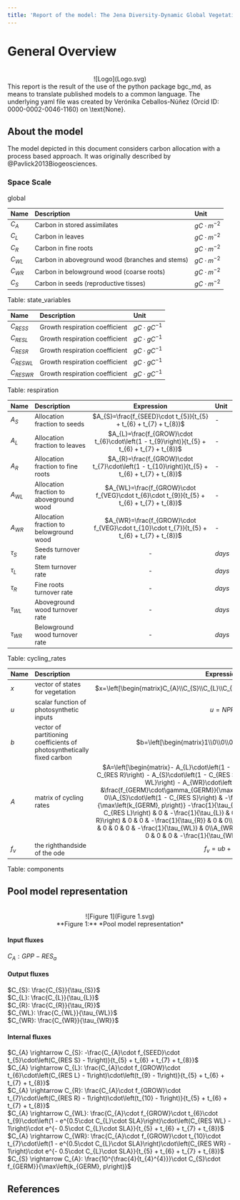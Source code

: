 ```yaml
---
title: 'Report of the model: The Jena Diversity-Dynamic Global Vegetation Model (JeDi-DGVM), version: 1'
---
```

  
  
# General Overview  
  

<br>
<center>
![Logo](Logo.svg)
</center>
This report is the result of the use of the python package bgc_md, as means to translate published models to a common language.  The underlying yaml file was created by Verónika Ceballos-Núñez (Orcid ID: 0000-0002-0046-1160) on \text{None}.  
  
  
  
## About the model  
  
The model depicted in this document considers carbon allocation with a process based approach. It was originally described by @Pavlick2013Biogeosciences.  
  
  
  
### Space Scale  
  
global
  
  
Name|Description|Unit  
:-----|:-----|:-----  
$C_{A}$|Carbon in stored assimilates|$gC\cdot m^{-2}$  
$C_{L}$|Carbon in leaves|$gC\cdot m^{-2}$  
$C_{R}$|Carbon in fine roots|$gC\cdot m^{-2}$  
$C_{WL}$|Carbon in aboveground wood (branches and stems)|$gC\cdot m^{-2}$  
$C_{WR}$|Carbon in belowground wood (coarse roots)|$gC\cdot m^{-2}$  
$C_{S}$|Carbon in seeds (reproductive tisses)|$gC\cdot m^{-2}$  
  Table: state_variables  
  
  
Name|Description|Unit  
:-----|:-----|:-----  
$C_{RES S}$|Growth respiration coefficient|$gC\cdot gC^{-1}$  
$C_{RES L}$|Growth respiration coefficient|$gC\cdot gC^{-1}$  
$C_{RES R}$|Growth respiration coefficient|$gC\cdot gC^{-1}$  
$C_{RES WL}$|Growth respiration coefficient|$gC\cdot gC^{-1}$  
$C_{RES WR}$|Growth respiration coefficient|$gC\cdot gC^{-1}$  
  Table: respiration  
  
  
Name|Description|Expression|Unit  
:-----|:-----|:-----:|:-----  
$A_{S}$|Allocation fraction to seeds|$A_{S}=\frac{f_{SEED}\cdot t_{5}}{t_{5} + t_{6} + t_{7} + t_{8}}$|-  
$A_{L}$|Allocation fraction to leaves|$A_{L}=\frac{f_{GROW}\cdot t_{6}\cdot\left(1 - t_{9}\right)}{t_{5} + t_{6} + t_{7} + t_{8}}$|-  
$A_{R}$|Allocation fraction to fine roots|$A_{R}=\frac{f_{GROW}\cdot t_{7}\cdot\left(1 - t_{10}\right)}{t_{5} + t_{6} + t_{7} + t_{8}}$|-  
$A_{WL}$|Allocation fraction to aboveground wood|$A_{WL}=\frac{f_{GROW}\cdot f_{VEG}\cdot t_{6}\cdot t_{9}}{t_{5} + t_{6} + t_{7} + t_{8}}$|-  
$A_{WR}$|Allocation fraction to belowground wood|$A_{WR}=\frac{f_{GROW}\cdot f_{VEG}\cdot t_{10}\cdot t_{7}}{t_{5} + t_{6} + t_{7} + t_{8}}$|-  
$\tau_{S}$|Seeds turnover rate|-|$days$  
$\tau_{L}$|Stem turnover rate|-|$days$  
$\tau_{R}$|Fine roots turnover rate|-|$days$  
$\tau_{WL}$|Aboveground wood turnover rate|-|$days$  
$\tau_{WR}$|Belowground wood turnover rate|-|$days$  
  Table: cycling_rates  
  
  
Name|Description|Expression  
:-----|:-----|:-----:  
$x$|vector of states for vegetation|$x=\left[\begin{matrix}C_{A}\\C_{S}\\C_{L}\\C_{R}\\C_{WL}\\C_{WR}\end{matrix}\right]$  
$u$|scalar function of photosynthetic inputs|$u=NPP$  
$b$|vector of partitioning coefficients of photosynthetically fixed carbon|$b=\left[\begin{matrix}1\\0\\0\\0\\0\\0\end{matrix}\right]$  
$A$|matrix of cycling rates|$A=\left[\begin{matrix}- A_{L}\cdot\left(1 - C_{RES L}\right) - A_{R}\cdot\left(1 - C_{RES R}\right) - A_{S}\cdot\left(1 - C_{RES S}\right) - A_{WL}\cdot\left(1 - C_{RES WL}\right) - A_{WR}\cdot\left(1 - C_{RES WR}\right) &\frac{f_{GERM}\cdot\gamma_{GERM}}{\max\left(k_{GERM}, p\right)} & 0 & 0 & 0 & 0\\A_{S}\cdot\left(1 - C_{RES S}\right) & -\frac{f_{GERM}\cdot\gamma_{GERM}}{\max\left(k_{GERM}, p\right)} -\frac{1}{\tau_{S}} & 0 & 0 & 0 & 0\\A_{L}\cdot\left(1 - C_{RES L}\right) & 0 & -\frac{1}{\tau_{L}} & 0 & 0 & 0\\A_{R}\cdot\left(1 - C_{RES R}\right) & 0 & 0 & -\frac{1}{\tau_{R}} & 0 & 0\\A_{WL}\cdot\left(1 - C_{RES WL}\right) & 0 & 0 & 0 & -\frac{1}{\tau_{WL}} & 0\\A_{WR}\cdot\left(1 - C_{RES WR}\right) & 0 & 0 & 0 & 0 & -\frac{1}{\tau_{WR}}\end{matrix}\right]$  
$f_{v}$|the righthandside of the ode|$f_{v}=u b + A x$  
  Table: components  
  
  
## Pool model representation  
  

<br>
<center>
![Figure 1](Figure 1.svg)<br>**Figure 1:** *Pool model representation*<br>
</center>
  
  
#### Input fluxes  
  
$C_{A}: GPP - RES_{a}$  

  
  
#### Output fluxes  
  
$C_{S}: \frac{C_{S}}{\tau_{S}}$  
$C_{L}: \frac{C_{L}}{\tau_{L}}$  
$C_{R}: \frac{C_{R}}{\tau_{R}}$  
$C_{WL}: \frac{C_{WL}}{\tau_{WL}}$  
$C_{WR}: \frac{C_{WR}}{\tau_{WR}}$  

  
  
#### Internal fluxes  
  
$C_{A} \rightarrow C_{S}: -\frac{C_{A}\cdot f_{SEED}\cdot t_{5}\cdot\left(C_{RES S} - 1\right)}{t_{5} + t_{6} + t_{7} + t_{8}}$  
$C_{A} \rightarrow C_{L}: \frac{C_{A}\cdot f_{GROW}\cdot t_{6}\cdot\left(C_{RES L} - 1\right)\cdot\left(t_{9} - 1\right)}{t_{5} + t_{6} + t_{7} + t_{8}}$  
$C_{A} \rightarrow C_{R}: \frac{C_{A}\cdot f_{GROW}\cdot t_{7}\cdot\left(C_{RES R} - 1\right)\cdot\left(t_{10} - 1\right)}{t_{5} + t_{6} + t_{7} + t_{8}}$  
$C_{A} \rightarrow C_{WL}: \frac{C_{A}\cdot f_{GROW}\cdot t_{6}\cdot t_{9}\cdot\left(1 - e^{0.5\cdot C_{L}\cdot SLA}\right)\cdot\left(C_{RES WL} - 1\right)\cdot e^{- 0.5\cdot C_{L}\cdot SLA}}{t_{5} + t_{6} + t_{7} + t_{8}}$  
$C_{A} \rightarrow C_{WR}: \frac{C_{A}\cdot f_{GROW}\cdot t_{10}\cdot t_{7}\cdot\left(1 - e^{0.5\cdot C_{L}\cdot SLA}\right)\cdot\left(C_{RES WR} - 1\right)\cdot e^{- 0.5\cdot C_{L}\cdot SLA}}{t_{5} + t_{6} + t_{7} + t_{8}}$  
$C_{S} \rightarrow C_{A}: \frac{10^{\frac{4}{t_{4}^{4}}}\cdot C_{S}\cdot f_{GERM}}{\max\left(k_{GERM}, p\right)}$  
  
  
## References  
  
